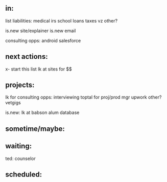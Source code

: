 in:
----------
list liabilities:
medical
irs
school loans
taxes
vz
other?

is.new site/explainer
is.new email

consulting opps:
android
salesforce




next actions:
----------
x- start this list
lk at sites for $$




projects:
----------
lk for consulting opps:
  interviewing
  toptal for proj/prod mgr
  upwork
  other?
  vetgigs

is.new:
lk at babson alum database




sometime/maybe:
----------





waiting:
----------
ted: counselor




scheduled:
----------

